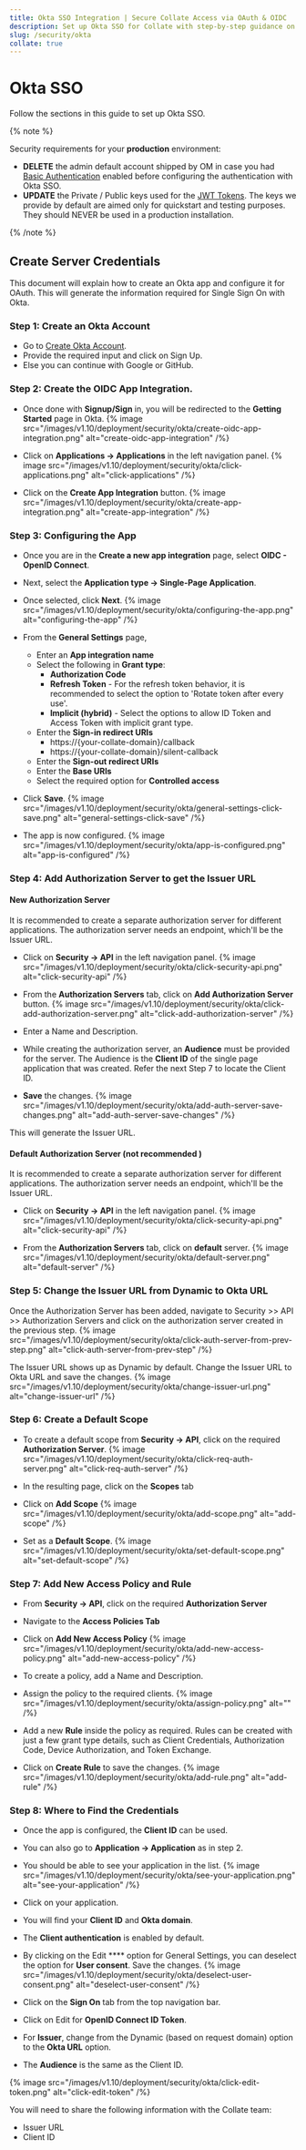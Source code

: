 ```yaml
---
title: Okta SSO Integration | Secure Collate Access via OAuth & OIDC
description: Set up Okta SSO for Collate with step-by-step guidance on creating apps, configuring scopes, setting issuer URLs, and retrieving Client ID for secure login.
slug: /security/okta
collate: true
---
```


# Okta SSO

Follow the sections in this guide to set up Okta SSO.

{% note %}

Security requirements for your **production** environment:
- **DELETE** the admin default account shipped by OM in case you had [Basic Authentication](/deployment/security/basic-auth)
  enabled before configuring the authentication with Okta SSO.
- **UPDATE** the Private / Public keys used for the [JWT Tokens](/deployment/security/enable-jwt-tokens). The keys we provide
  by default are aimed only for quickstart and testing purposes. They should NEVER be used in a production installation.

{% /note %}

## Create Server Credentials

This document will explain how to create an Okta app and configure it for OAuth. This will generate the information required for Single Sign On with Okta.

### Step 1: Create an Okta Account
- Go to [Create Okta Account](https://developer.okta.com/signup/).
- Provide the required input and click on Sign Up.
- Else you can continue with Google or GitHub.

### Step 2: Create the OIDC App Integration.
- Once done with **Signup/Sign** in, you will be redirected to the **Getting Started** page in Okta.
{% image src="/images/v1.10/deployment/security/okta/create-oidc-app-integration.png" alt="create-oidc-app-integration" /%}

- Click on **Applications -> Applications** in the left navigation panel.
{% image src="/images/v1.10/deployment/security/okta/click-applications.png" alt="click-applications" /%}

- Click on the **Create App Integration** button.
{% image src="/images/v1.10/deployment/security/okta/create-app-integration.png" alt="create-app-integration" /%}

### Step 3: Configuring the App
- Once you are in the **Create a new app integration** page, select **OIDC - OpenID Connect**.
- Next, select the **Application type -> Single-Page Application**.
- Once selected, click **Next**.
{% image src="/images/v1.10/deployment/security/okta/configuring-the-app.png" alt="configuring-the-app" /%}

- From the **General Settings** page,
  * Enter an **App integration name**
  * Select the following in **Grant type**:
    * **Authorization Code**
    * **Refresh Token** - For the refresh token behavior, it is recommended to select the option to 'Rotate token after every use'.
    * **Implicit (hybrid)** - Select the options to allow ID Token and Access Token with implicit grant type.
  * Enter the **Sign-in redirect URIs**
    * https://{your-collate-domain}/callback
    * https://{your-collate-domain}/silent-callback
  * Enter the **Sign-out redirect URIs**
  * Enter the **Base URIs**
  * Select the required option for **Controlled access**
- Click **Save**.
{% image src="/images/v1.10/deployment/security/okta/general-settings-click-save.png" alt="general-settings-click-save" /%}

- The app is now configured.
{% image src="/images/v1.10/deployment/security/okta/app-is-configured.png" alt="app-is-configured" /%}

### Step 4: Add Authorization Server to get the Issuer URL
#### New Authorization Server 
It is recommended to create a separate authorization server for different applications. The authorization server needs an endpoint, which'll be the Issuer URL.
- Click on **Security -> API** in the left navigation panel.
{% image src="/images/v1.10/deployment/security/okta/click-security-api.png" alt="click-security-api" /%}

- From the **Authorization Servers** tab, click on **Add Authorization Server** button.
{% image src="/images/v1.10/deployment/security/okta/click-add-authorization-server.png" alt="click-add-authorization-server" /%}

- Enter a Name and Description.
- While creating the authorization server, an **Audience** must be provided for the server. The Audience is the **Client ID** of the single page application that was created. Refer the next Step 7 to locate the Client ID.
- **Save** the changes.
{% image src="/images/v1.10/deployment/security/okta/add-auth-server-save-changes.png" alt="add-auth-server-save-changes" /%}

This will generate the Issuer URL.
#### Default Authorization Server (not recommended )
It is recommended to create a separate authorization server for different applications. The authorization server needs an endpoint, which'll be the Issuer URL.
- Click on **Security -> API** in the left navigation panel.
{% image src="/images/v1.10/deployment/security/okta/click-security-api.png" alt="click-security-api" /%}

- From the **Authorization Servers** tab, click on **default** server.
{% image src="/images/v1.10/deployment/security/okta/default-server.png" alt="default-server" /%}


### Step 5: Change the Issuer URL from Dynamic to Okta URL
Once the Authorization Server has been added, navigate to Security >> API >> Authorization Servers and click on the authorization server created in the previous step.
{% image src="/images/v1.10/deployment/security/okta/click-auth-server-from-prev-step.png" alt="click-auth-server-from-prev-step" /%}

The Issuer URL shows up as Dynamic by default. Change the Issuer URL to Okta URL and save the changes.
{% image src="/images/v1.10/deployment/security/okta/change-issuer-url.png" alt="change-issuer-url" /%}

### Step 6: Create a Default Scope
- To create a default scope from **Security -> API**, click on the required **Authorization Server**.
{% image src="/images/v1.10/deployment/security/okta/click-req-auth-server.png" alt="click-req-auth-server" /%}

- In the resulting page, click on the **Scopes** tab
- Click on **Add Scope**
{% image src="/images/v1.10/deployment/security/okta/add-scope.png" alt="add-scope" /%}

- Set as a **Default Scope**.
{% image src="/images/v1.10/deployment/security/okta/set-default-scope.png" alt="set-default-scope" /%}

### Step 7: Add New Access Policy and Rule
- From **Security -> API**, click on the required **Authorization Server**
- Navigate to the **Access Policies Tab**
- Click on **Add New Access Policy**
{% image src="/images/v1.10/deployment/security/okta/add-new-access-policy.png" alt="add-new-access-policy" /%}

- To create a policy, add a Name and Description.
- Assign the policy to the required clients.
{% image src="/images/v1.10/deployment/security/okta/assign-policy.png" alt="" /%}

- Add a new **Rule** inside the policy as required. Rules can be created with just a few grant type details, such as Client Credentials, Authorization Code, Device Authorization, and Token Exchange.
- Click on **Create Rule** to save the changes.
{% image src="/images/v1.10/deployment/security/okta/add-rule.png" alt="add-rule" /%}

### Step 8: Where to Find the Credentials
- Once the app is configured, the **Client ID** can be used.
- You can also go to **Application -> Application** as in step 2.
- You should be able to see your application in the list.
{% image src="/images/v1.10/deployment/security/okta/see-your-application.png" alt="see-your-application" /%}

- Click on your application.
- You will find your **Client ID** and **Okta domain**.
- The **Client authentication** is enabled by default.
- By clicking on the Edit **** option for General Settings, you can deselect the option for **User consent**. Save the changes.
{% image src="/images/v1.10/deployment/security/okta/deselect-user-consent.png" alt="deselect-user-consent" /%}

- Click on the **Sign On** tab from the top navigation bar.
- Click on Edit for **OpenID Connect ID Token**.
- For **Issuer**, change from the Dynamic (based on request domain) option to the **Okta URL** option.
- The **Audience** is the same as the Client ID.

{% image src="/images/v1.10/deployment/security/okta/click-edit-token.png" alt="click-edit-token" /%}

You will need to share the following information with the Collate team:
- Issuer URL
- Client ID
